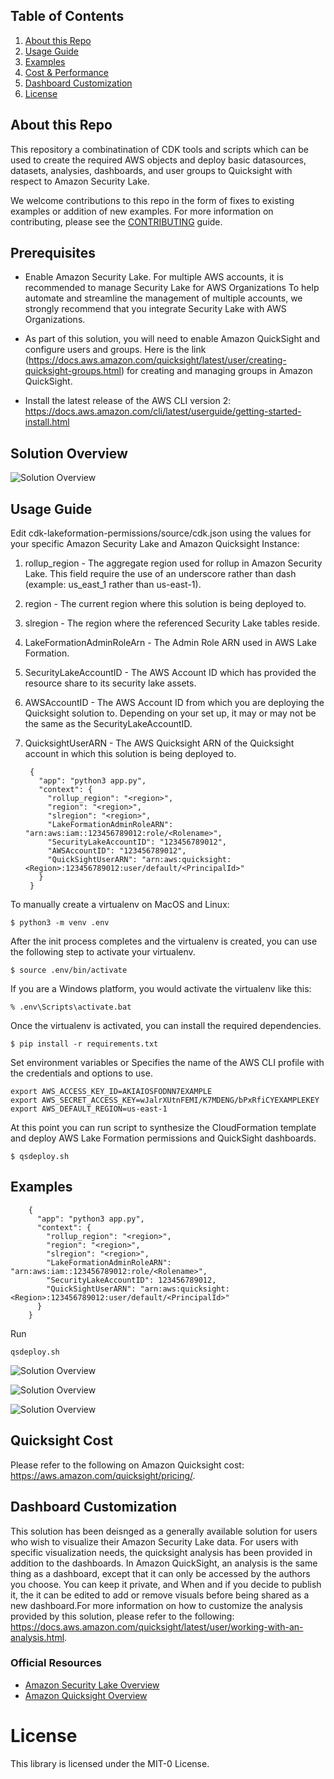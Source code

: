 ## Table of Contents
1. [About this Repo](#About)
2. [Usage Guide](#Usage)
3. [Examples](#Examples)
4. [Cost & Performance](#Cost&Performance)
5. [Dashboard Customization](#DashboardCustomization)
6. [License](#License)

## About this Repo <a name="About"></a>

This repository a combinatination of CDK tools and scripts which can be used to create the required AWS objects and deploy basic datasources, datasets, analysies, dashboards, and user groups to Quicksight with respect to Amazon Security Lake.

We welcome contributions to this repo in the form of fixes to existing examples or addition of new examples. For more information on contributing, please see the [CONTRIBUTING](https://github.com/aws-samples/amazon-security-lake/blob/main/CONTRIBUTING.md) guide.

## Prerequisites <a name="Prerequisites"></a>
* Enable Amazon Security Lake. For multiple AWS accounts, it is recommended to manage Security Lake for AWS Organizations To help automate and streamline the management of multiple accounts, we strongly recommend that you integrate Security Lake with AWS Organizations.

* As part of this solution, you will need to enable Amazon QuickSight and configure users and groups. Here is the link (https://docs.aws.amazon.com/quicksight/latest/user/creating-quicksight-groups.html) for creating and managing groups in Amazon QuickSight. 

* Install the latest release of the AWS CLI version 2: https://docs.aws.amazon.com/cli/latest/userguide/getting-started-install.html

## Solution Overview <a name="Solution Overview"></a>

![Solution Overview](/images/security_lake_quicksight_deployment_architecture.jpg)

## Usage Guide <a name="Usage"></a>

Edit cdk-lakeformation-permissions/source/cdk.json using the values for your specific Amazon Security Lake and Amazon Quicksight Instance:

1. rollup_region - The aggregate region used for rollup in Amazon Security Lake. This field require the use of an underscore rather than dash (example: us_east_1 rather than us-east-1).
2. region - The current region where this solution is being deployed to.
3. slregion - The region where the referenced Security Lake tables reside. 
4. LakeFormationAdminRoleArn - The Admin Role ARN used in AWS Lake Formation.
5. SecurityLakeAccountID - The AWS Account ID which has provided the resource share to its security lake assets.
6. AWSAccountID - The AWS Account ID from which you are deploying the Quicksight solution to.  Depending on your set up, it may or may not be the same as the SecurityLakeAccountID.
7. QuicksightUserARN - The AWS Quicksight ARN of the Quicksight account in which this solution is being deployed to.


		{
		  "app": "python3 app.py",
		  "context": {
		    "rollup_region": "<region>",
		    "region": "<region>",
		    "slregion": "<region>",
		    "LakeFormationAdminRoleARN": "arn:aws:iam::123456789012:role/<Rolename>",
		    "SecurityLakeAccountID": "123456789012",
			"AWSAccountID": "123456789012",
		    "QuickSightUserARN": "arn:aws:quicksight:<Region>:123456789012:user/default/<PrincipalId>"   
		  }
		}



To manually create a virtualenv on MacOS and Linux:

```
$ python3 -m venv .env
```

After the init process completes and the virtualenv is created, you can use the following
step to activate your virtualenv.

```
$ source .env/bin/activate
```

If you are a Windows platform, you would activate the virtualenv like this:

```
% .env\Scripts\activate.bat
```

Once the virtualenv is activated, you can install the required dependencies.

```
$ pip install -r requirements.txt
```

Set environment variables or Specifies the name of the AWS CLI profile with the credentials and options to use.

```
export AWS_ACCESS_KEY_ID=AKIAIOSFODNN7EXAMPLE
export AWS_SECRET_ACCESS_KEY=wJalrXUtnFEMI/K7MDENG/bPxRfiCYEXAMPLEKEY
export AWS_DEFAULT_REGION=us-east-1
```

At this point you can run script to synthesize the CloudFormation template and deploy AWS Lake Formation permissions and QuickSight dashboards.

```
$ qsdeploy.sh
```

## Examples <a name="Examples"></a>
	
		{
		  "app": "python3 app.py",
		  "context": {
		    "rollup_region": "<region>",
		    "region": "<region>",
		    "slregion": "<region>",
		    "LakeFormationAdminRoleARN": "arn:aws:iam::123456789012:role/<Rolename>",
		    "SecurityLakeAccountID": 123456789012,
		    "QuickSightUserARN": "arn:aws:quicksight:<Region>:123456789012:user/default/<PrincipalId>"   
		  }
		}
  
Run 

	qsdeploy.sh
	
	
![Solution Overview](/images/analyst.png)

![Solution Overview](/images/custodian.png)

![Solution Overview](/images/executive.png)

## Quicksight Cost <a name="Cost&Performance"></a>

Please refer to the following on Amazon Quicksight cost: https://aws.amazon.com/quicksight/pricing/.

## Dashboard Customization <a name="#DashboardCustomization"></a>

This solution has been deisnged as a generally available solution for users who wish to visualize their Amazon Security Lake data. For users with specific visualization needs, the quicksight analysis has been provided in addition to the dashboards. In Amazon QuickSight, an analysis is the same thing as a dashboard, except that it can only be accessed by the authors you choose. You can keep it private, and  When and if you decide to publish it, the it can be edited to add or remove visuals before being shared as a new dashboard.For more information on how to customize the analysis provided by this solution, please refer to the following: https://docs.aws.amazon.com/quicksight/latest/user/working-with-an-analysis.html.

### Official Resources
- [Amazon Security Lake Overview](https://aws.amazon.com/security-lake/)
- [Amazon Quicksight Overview](https://aws.amazon.com/quicksight/)

# License <a name="License"></a>

This library is licensed under the MIT-0 License.
